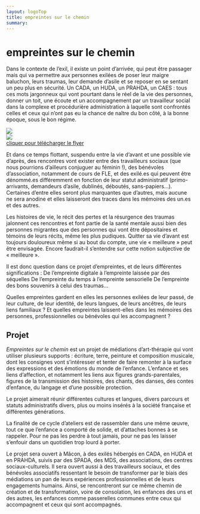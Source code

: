 ```yaml
---
layout: logoTop
title: empreintes sur le chemin
summary: 
---
```

<h1>empreintes sur le chemin</h1>

<p class="intro-text">Dans le contexte de l’exil, il existe un point d’arrivée, qui peut être passager mais qui va permettre aux personnes exilées de poser leur maigre baluchon, leurs traumas, leur demande d’asile et se reposer en se sentant un peu plus en sécurité.
Un CADA, un HUDA, un PRAHDA, un CAES : tous ces mots jargonneux qui vont pourtant dans le réel de la vie des personnes, donner un toit, une écoute et un accompagnement par un travailleur social dans la complexe et procédurière administration à laquelle sont confrontés celles et ceux qui n’ont pas eu la chance de naître du bon côté, à la bonne époque, sous le bon régime.</p>

<div class="flex-container">
    <div class="column">
        <img src="https://res.cloudinary.com/dnxcesebo/image/upload/q_auto,f_auto/v1707897854/empreintes-front_ygxts4.png">
    </div>
    <div class="column">
        <a href="FLYER Empreintes sur le chemin web.pdf" target="_blank" rel="noopener noreferrer"><img src="https://res.cloudinary.com/dnxcesebo/image/upload/q_auto,f_auto/v1707897853/empreintes-back_sc02cr.png">
        <div class="cite">cliquer pour télécharger le flyer</div></a>
    </div>
</div>

<p class="intro-text">Et dans ce temps flottant, suspendu entre la vie d’avant et une possible vie d’après, des rencontres vont exister entre des travailleurs sociaux (que nous pourrions d’ailleurs conjuguer au féminin&nbsp;!), des bénévoles d’association, notamment de cours de FLE, et des exilé.es qui peuvent être dénommé.es différemment en fonction de leur statut administratif (primo-arrivants, demandeurs d’asile, dublinés, déboutés, sans-papiers…). Certaines d’entre elles seront plus marquantes que d’autres, mais aucune ne sera anodine et elles laisseront des traces dans les mémoires des un.es et des autres.</p>
 
<p class="intro-text">Les histoires de vie, le récit des pertes et la résurgence des traumas jalonnent ces rencontres et font partie de la santé mentale aussi bien des personnes migrantes que des personnes qui vont être dépositaires et témoins de leurs récits, même les plus pudiques. Quitter sa vie d’avant est toujours douloureux même si au bout du compte, une vie « meilleure » peut être envisagée. Encore faudrait-il s’entendre sur cette notion subjective de « meilleure ».</p>
 
<p class="intro-text">Il est donc question dans ce projet d’empreintes, et de leurs différentes significations :
De l’empreinte digitale à l’empreinte laissée par des séquelles
De l’empreinte du temps à l’empreinte sensorielle
De l’empreinte des bons souvenirs à celui des traumas...</p>
 
<p class="intro-text">Quelles empreintes gardent en elles les personnes exilées de leur passé, de leur culture, de leur identité, de leurs langues, de leurs ancêtres, de leurs liens familiaux ? Et quelles empreintes laissent-elles dans les mémoires des personnes, professionnelles ou bénévoles qui les accompagnent ?</p>
 
<h2>Projet</h2>
<p class="intro-text"><em>Empreintes sur le chemin</em> est un projet de médiations d’art-thérapie qui vont utiliser plusieurs supports : écriture, terre, peinture et composition musicale, dont les consignes vont s’intéresser et tenter de faire remonter à la surface des expressions et des émotions du monde de l’enfance. L’enfance et ses liens d’affection, et notamment les liens aux figures grands-parentales, figures de la transmission des histoires, des chants, des danses, des contes d’enfance, du langage et d’une possible protection.</p>
 
<p class="intro-text">Le projet aimerait réunir différentes cultures et langues, divers parcours et statuts administratifs divers, plus ou moins insérés à la société française et différentes générations.</p>
 
<p class="intro-text">La finalité de ce cycle d’ateliers est de rassembler dans une même œuvre, tout ce que l’enfance a comporté de solide, et d’attaches bonnes à se rappeler. Pour ne pas les perdre à tout jamais, pour ne pas les laisser s’enfouir dans un quotidien trop lourd à porter.</p>
 
<p class="intro-text">Le projet sera ouvert à Mâcon, à des exilés hébergés en CADA, en HUDA et en PRAHDA, suivis par des SPADA, des MDS, des associations, des centres sociaux-culturels. Il sera ouvert aussi à des travailleurs sociaux, et des bénévoles associatifs ressentant le besoin de transformer par le biais des médiations un pan de leurs expériences professionnelles et de leurs engagements humains.
Ainsi, se rencontreront sur ce même chemin de création et de transformation, voire de consolation, les enfances des uns et des autres, les enfances comme passerelles communes entre ceux qui accompagnent et ceux qui sont accompagnés.</p>
 
